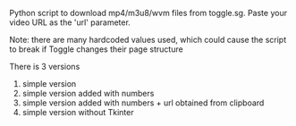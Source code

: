 Python script to download mp4/m3u8/wvm files from toggle.sg. Paste your video URL as the 'url' parameter.

Note: there are many hardcoded values used, which could cause the script to break if Toggle changes their page structure

There is 3 versions
<br>
<ol>
<li>simple version</li>
<li>simple version added with numbers</li>
<li>simple version added with numbers + url obtained from clipboard
<li>simple version without Tkinter</li>
</ol>
